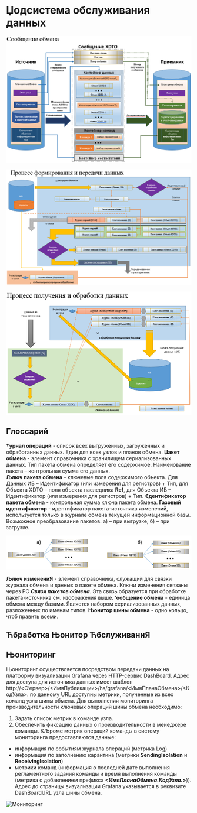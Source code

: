 # Џодсистема обслуживания данных

![XDTO обмен](images/XDTOОбмен.png)

![Формирование и передача](images/ФормированиеИПередача.png)

![Получение и обработка](images/ПолучениеИОбработка.png)

## Глоссарий

**†урнал операций** - список всех выгруженных, загруженных и обработанных данных. Един для всех узлов и планов обмена.
**Џакет обмена** - элемент справочника с хранилищем сериализованных данных. Тип пакета обмена определяет его содержимое. Наименование пакета – контрольная сумма его данных.	
**Љлюч пакета обмена** - ключевые поля содержимого объекта. Для Данных ИБ – Идентификатор (или измерения для регистров) + Тип, для Объекта XDTO – поля объекта наследника **Ref**, для Объекта ИБ – Идентификатор (или измерения для регистров) + Тип.
**€дентификатор пакета обмена** - контрольная сумма ключа пакета обмена.
**Ѓазовый идентификатор** - идентификатор пакета-источника изменений, используется только в журнале обмена текущей информационной базы. Возможное преобразование пакетов: а) – при выгрузке, б) – при загрузке.

![‘вЯзи пакетов](images/СвязиПакетов.png)

**Љлюч изменениЯ** - элемент справочника, служащий для связки журнала обмена и данных о пакете обмена. Ключи изменения связаны через РС ***Связи пакетов обмена***. Эта связь образуется при обработке пакета-источника см. изображения выше.
**‘ообщение обмена** - единица обмена между базами. Является набором сериализованных данных, разложенных по именам типов. 
**Њонитор шины обмена** - одно кольцо, чтоб править всеми.

## Ћбработка Њонитор ЋбслуживаниЯ

## Њониторинг

Њониторинг осуществляется посредством передачи данных на платформу визуализации Grafana через HTTP-сервис DashBoard. Адрес для доступа для источника данных имеет шаблон http://<С‘ервер>/<ИмяПубликации>/hs/grafana/<ИмяПланаОбмена>/<КодУзла>. 
по данному URL доступны метрики, полученные из всех команд узла шины обмена.  Для выполнения мониторинга производительности ключевых операций шины обмена необходимо: 
1.	Задать список метрик в команде узла.								  
2.	Обеспечить фиксацию данных о производительности в менеджере команды.
КЉроме метрик операций команды в систему мониторинга предоставляются данные: 
 - информация по событиям журнала операций (метрика Log) 
 - информация по заполнению карантина (метрики **SendingIsolation** и **ReceivingIsolation**)
 - метрики команд (информация о последней дате выполнения регламентного задания команды и время выполнения команды (метрика с добавлением префикса ***<ИмяПланаОбмена.КодУзла.>***)). 
Адрес до страницы визуализации Grafana указывается в реквизите DashBoardURL узла шины обмена.

![Мониторинг](images/Њониторинг.png)

